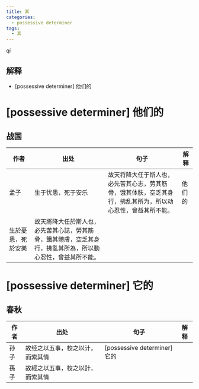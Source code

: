 ```yaml
---
title: 其
categories:
  - possessive determiner
tags:
  - 其
---
```


qí
<!-- more -->

## 解释
* [possessive determiner] 他们的


# [possessive determiner] 他们的
## 战国

作者|出处|句子|解释
---|---|---|---
孟子|生于忧患，死于安乐|故天将降大任于斯人也，必先苦其心志，劳其筋骨，饿其体肤，空乏其身行，拂乱其所为，所以动心忍性，曾益其所不能。|他们的
 |生於憂患，死於安樂|故天將降大任於斯人也，必先苦其心誌，勞其筋骨，餓其體膚，空乏其身行，拂亂其所為，所以動心忍性，曾益其所不能。|


# [possessive determiner] 它的

## 春秋

作者|出处|句子|解释
---|---|---|---
孙子|故经之以五事，校之以计，而索其情|[possessive determiner] 它的
孫子|故經之以五事，校之以計，而索其情|
